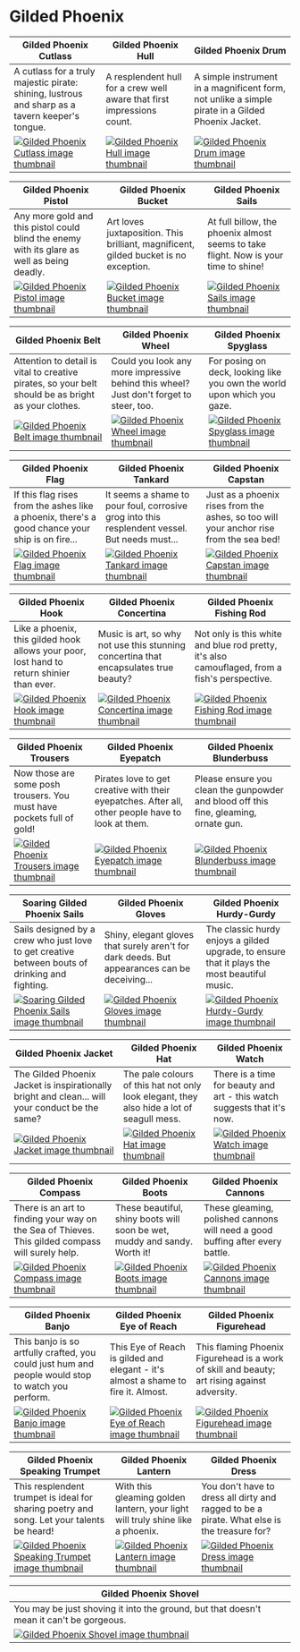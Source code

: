 # Gilded Phoenix

| Gilded Phoenix Cutlass | Gilded Phoenix Hull | Gilded Phoenix Drum |
| ---------------------- | ------------------- | ------------------- |
| A cutlass for a truly majestic pirate: shining, lustrous and sharp as a tavern keeper's tongue. | A resplendent hull for a crew well aware that first impressions count. | A simple instrument in a magnificent form, not unlike a simple pirate in a Gilded Phoenix Jacket. |
| [![Gilded Phoenix Cutlass image thumbnail](https://seaofthieves.wiki.gg/images/c/c7/Gilded_Phoenix_Cutlass.png)](https://seaofthieves.wiki.gg/wiki/Gilded_Phoenix_Cutlass) | [![Gilded Phoenix Hull image thumbnail](https://seaofthieves.wiki.gg/images/8/80/Gilded_Phoenix_Hull.png)](https://seaofthieves.wiki.gg/wiki/Gilded_Phoenix_Hull) | [![Gilded Phoenix Drum image thumbnail](https://seaofthieves.wiki.gg/images/c/cf/Gilded_Phoenix_Drum.png)](https://seaofthieves.wiki.gg/wiki/Gilded_Phoenix_Drum) |

| Gilded Phoenix Pistol | Gilded Phoenix Bucket | Gilded Phoenix Sails |
| --------------------- | --------------------- | -------------------- |
| Any more gold and this pistol could blind the enemy with its glare as well as being deadly. | Art loves juxtaposition. This brilliant, magnificent, gilded bucket is no exception. | At full billow, the phoenix almost seems to take flight. Now is your time to shine! |
| [![Gilded Phoenix Pistol image thumbnail](https://seaofthieves.wiki.gg/images/f/f7/Gilded_Phoenix_Pistol.png)](https://seaofthieves.wiki.gg/wiki/Gilded_Phoenix_Pistol) | [![Gilded Phoenix Bucket image thumbnail](https://seaofthieves.wiki.gg/images/0/05/Gilded_Phoenix_Bucket.png)](https://seaofthieves.wiki.gg/wiki/Gilded_Phoenix_Bucket) | [![Gilded Phoenix Sails image thumbnail](https://seaofthieves.wiki.gg/images/f/f8/Gilded_Phoenix_Sails.png)](https://seaofthieves.wiki.gg/wiki/Gilded_Phoenix_Sails) |

| Gilded Phoenix Belt | Gilded Phoenix Wheel | Gilded Phoenix Spyglass |
| ------------------- | -------------------- | ----------------------- |
| Attention to detail is vital to creative pirates, so your belt should be as bright as your clothes. | Could you look any more impressive behind this wheel? Just don't forget to steer, too. | For posing on deck, looking like you own the world upon which you gaze. |
| [![Gilded Phoenix Belt image thumbnail](https://seaofthieves.wiki.gg/images/f/f8/Gilded_Phoenix_Belt.png)](https://seaofthieves.wiki.gg/wiki/Gilded_Phoenix_Belt) | [![Gilded Phoenix Wheel image thumbnail](https://seaofthieves.wiki.gg/images/f/f9/Gilded_Phoenix_Wheel.png)](https://seaofthieves.wiki.gg/wiki/Gilded_Phoenix_Wheel) | [![Gilded Phoenix Spyglass image thumbnail](https://seaofthieves.wiki.gg/images/4/4e/Gilded_Phoenix_Spyglass.png)](https://seaofthieves.wiki.gg/wiki/Gilded_Phoenix_Spyglass) |

| Gilded Phoenix Flag | Gilded Phoenix Tankard | Gilded Phoenix Capstan |
| ------------------- | ---------------------- | ---------------------- |
| If this flag rises from the ashes like a phoenix, there's a good chance your ship is on fire... | It seems a shame to pour foul, corrosive grog into this resplendent vessel. But needs must... | Just as a phoenix rises from the ashes, so too will your anchor rise from the sea bed! |
| [![Gilded Phoenix Flag image thumbnail](https://seaofthieves.wiki.gg/images/f/f3/Gilded_Phoenix_Flag.png)](https://seaofthieves.wiki.gg/wiki/Gilded_Phoenix_Flag) | [![Gilded Phoenix Tankard image thumbnail](https://seaofthieves.wiki.gg/images/9/96/Gilded_Phoenix_Tankard.png)](https://seaofthieves.wiki.gg/wiki/Gilded_Phoenix_Tankard) | [![Gilded Phoenix Capstan image thumbnail](https://seaofthieves.wiki.gg/images/0/09/Gilded_Phoenix_Capstan.png)](https://seaofthieves.wiki.gg/wiki/Gilded_Phoenix_Capstan) |

| Gilded Phoenix Hook | Gilded Phoenix Concertina | Gilded Phoenix Fishing Rod |
| ------------------- | ------------------------- | -------------------------- |
| Like a phoenix, this gilded hook allows your poor, lost hand to return shinier than ever. | Music is art, so why not use this stunning concertina that encapsulates true beauty? | Not only is this white and blue rod pretty, it's also camouflaged, from a fish's perspective. |
| [![Gilded Phoenix Hook image thumbnail](https://seaofthieves.wiki.gg/images/b/b7/Gilded_Phoenix_Hook.png)](https://seaofthieves.wiki.gg/wiki/Gilded_Phoenix_Hook) | [![Gilded Phoenix Concertina image thumbnail](https://seaofthieves.wiki.gg/images/5/57/Gilded_Phoenix_Concertina.png)](https://seaofthieves.wiki.gg/wiki/Gilded_Phoenix_Concertina) | [![Gilded Phoenix Fishing Rod image thumbnail](https://seaofthieves.wiki.gg/images/1/1b/Gilded_Phoenix_Fishing_Rod.png)](https://seaofthieves.wiki.gg/wiki/Gilded_Phoenix_Fishing_Rod) |

| Gilded Phoenix Trousers | Gilded Phoenix Eyepatch | Gilded Phoenix Blunderbuss |
| ----------------------- | ----------------------- | -------------------------- |
| Now those are some posh trousers. You must have pockets full of gold! | Pirates love to get creative with their eyepatches. After all, other people have to look at them. | Please ensure you clean the gunpowder and blood off this fine, gleaming, ornate gun. |
| [![Gilded Phoenix Trousers image thumbnail](https://seaofthieves.wiki.gg/images/b/b9/Gilded_Phoenix_Trousers.png)](https://seaofthieves.wiki.gg/wiki/Gilded_Phoenix_Trousers) | [![Gilded Phoenix Eyepatch image thumbnail](https://seaofthieves.wiki.gg/images/4/48/Gilded_Phoenix_Eyepatch.png)](https://seaofthieves.wiki.gg/wiki/Gilded_Phoenix_Eyepatch) | [![Gilded Phoenix Blunderbuss image thumbnail](https://seaofthieves.wiki.gg/images/9/98/Gilded_Phoenix_Blunderbuss.png)](https://seaofthieves.wiki.gg/wiki/Gilded_Phoenix_Blunderbuss) |

| Soaring Gilded Phoenix Sails | Gilded Phoenix Gloves | Gilded Phoenix Hurdy-Gurdy |
| ---------------------------- | --------------------- | -------------------------- |
| Sails designed by a crew who just love to get creative between bouts of drinking and fighting. | Shiny, elegant gloves that surely aren't for dark deeds. But appearances can be deceiving... | The classic hurdy enjoys a gilded upgrade, to ensure that it plays the most beautiful music. |
| [![Soaring Gilded Phoenix Sails image thumbnail](https://seaofthieves.wiki.gg/images/a/a5/Soaring_Gilded_Phoenix_Sails.png)](https://seaofthieves.wiki.gg/wiki/Soaring_Gilded_Phoenix_Sails) | [![Gilded Phoenix Gloves image thumbnail](https://seaofthieves.wiki.gg/images/2/29/Gilded_Phoenix_Gloves.png)](https://seaofthieves.wiki.gg/wiki/Gilded_Phoenix_Gloves) | [![Gilded Phoenix Hurdy-Gurdy image thumbnail](https://seaofthieves.wiki.gg/images/6/60/Gilded_Phoenix_Hurdy-Gurdy.png)](https://seaofthieves.wiki.gg/wiki/Gilded_Phoenix_Hurdy-Gurdy) |

| Gilded Phoenix Jacket | Gilded Phoenix Hat | Gilded Phoenix Watch |
| --------------------- | ------------------ | -------------------- |
| The Gilded Phoenix Jacket is inspirationally bright and clean... will your conduct be the same? | The pale colours of this hat not only look elegant, they also hide a lot of seagull mess. | There is a time for beauty and art - this watch suggests that it's now. |
| [![Gilded Phoenix Jacket image thumbnail](https://seaofthieves.wiki.gg/images/9/94/Gilded_Phoenix_Jacket.png)](https://seaofthieves.wiki.gg/wiki/Gilded_Phoenix_Jacket) | [![Gilded Phoenix Hat image thumbnail](https://seaofthieves.wiki.gg/images/e/ea/Gilded_Phoenix_Hat.png)](https://seaofthieves.wiki.gg/wiki/Gilded_Phoenix_Hat) | [![Gilded Phoenix Watch image thumbnail](https://seaofthieves.wiki.gg/images/b/b1/Gilded_Phoenix_Watch.png)](https://seaofthieves.wiki.gg/wiki/Gilded_Phoenix_Watch) |

| Gilded Phoenix Compass | Gilded Phoenix Boots | Gilded Phoenix Cannons |
| ---------------------- | -------------------- | ---------------------- |
| There is an art to finding your way on the Sea of Thieves. This gilded compass will surely help. | These beautiful, shiny boots will soon be wet, muddy and sandy. Worth it! | These gleaming, polished cannons will need a good buffing after every battle. |
| [![Gilded Phoenix Compass image thumbnail](https://seaofthieves.wiki.gg/images/3/37/Gilded_Phoenix_Compass.png)](https://seaofthieves.wiki.gg/wiki/Gilded_Phoenix_Compass) | [![Gilded Phoenix Boots image thumbnail](https://seaofthieves.wiki.gg/images/7/75/Gilded_Phoenix_Boots.png)](https://seaofthieves.wiki.gg/wiki/Gilded_Phoenix_Boots) | [![Gilded Phoenix Cannons image thumbnail](https://seaofthieves.wiki.gg/images/6/63/Gilded_Phoenix_Cannons.png)](https://seaofthieves.wiki.gg/wiki/Gilded_Phoenix_Cannons) |

| Gilded Phoenix Banjo | Gilded Phoenix Eye of Reach | Gilded Phoenix Figurehead |
| -------------------- | --------------------------- | ------------------------- |
| This banjo is so artfully crafted, you could just hum and people would stop to watch you perform. | This Eye of Reach is gilded and elegant - it's almost a shame to fire it. Almost. | This flaming Phoenix Figurehead is a work of skill and beauty; art rising against adversity. |
| [![Gilded Phoenix Banjo image thumbnail](https://seaofthieves.wiki.gg/images/c/cb/Gilded_Phoenix_Banjo.png)](https://seaofthieves.wiki.gg/wiki/Gilded_Phoenix_Banjo) | [![Gilded Phoenix Eye of Reach image thumbnail](https://seaofthieves.wiki.gg/images/c/c5/Gilded_Phoenix_Eye_of_Reach.png)](https://seaofthieves.wiki.gg/wiki/Gilded_Phoenix_Eye_of_Reach) | [![Gilded Phoenix Figurehead image thumbnail](https://seaofthieves.wiki.gg/images/1/19/Gilded_Phoenix_Figurehead.png)](https://seaofthieves.wiki.gg/wiki/Gilded_Phoenix_Figurehead) |

| Gilded Phoenix Speaking Trumpet | Gilded Phoenix Lantern | Gilded Phoenix Dress |
| ------------------------------- | ---------------------- | -------------------- |
| This resplendent trumpet is ideal for sharing poetry and song. Let your talents be heard! | With this gleaming golden lantern, your light will truly shine like a phoenix. | You don't have to dress all dirty and ragged to be a pirate. What else is the treasure for? |
| [![Gilded Phoenix Speaking Trumpet image thumbnail](https://seaofthieves.wiki.gg/images/f/fe/Gilded_Phoenix_Speaking_Trumpet.png)](https://seaofthieves.wiki.gg/wiki/Gilded_Phoenix_Speaking_Trumpet) | [![Gilded Phoenix Lantern image thumbnail](https://seaofthieves.wiki.gg/images/f/fe/Gilded_Phoenix_Lantern.png)](https://seaofthieves.wiki.gg/wiki/Gilded_Phoenix_Lantern) | [![Gilded Phoenix Dress image thumbnail](https://seaofthieves.wiki.gg/images/6/60/Gilded_Phoenix_Dress.png)](https://seaofthieves.wiki.gg/wiki/Gilded_Phoenix_Dress) |

| Gilded Phoenix Shovel |
| --------------------- |
| You may be just shoving it into the ground, but that doesn't mean it can't be gorgeous. |
| [![Gilded Phoenix Shovel image thumbnail](https://seaofthieves.wiki.gg/images/2/26/Gilded_Phoenix_Shovel.png)](https://seaofthieves.wiki.gg/wiki/Gilded_Phoenix_Shovel) |
